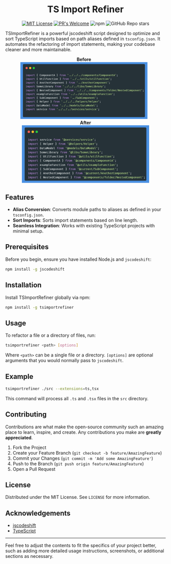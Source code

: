 <h1 align="center">TS Import Refiner</h1>

<div align="center">
    <p><a href="https://github.com/AliRezaBeigy/tsimportrefiner/blob/master/LICENSE"><img src="https://img.shields.io/badge/License-MIT-yellow.svg?style=for-the-badge" alt="MIT License"></a>
    <a href="http://makeapullrequest.com"><img src="https://img.shields.io/badge/PRs-welcome-brightgreen.svg?style=for-the-badge" alt="PR&#39;s Welcome"></a>
    <img src="https://img.shields.io/npm/v/tsimportrefiner?style=for-the-badge" alt="npm">
    <img src="https://img.shields.io/github/stars/AliRezaBeigy/tsimportrefiner?style=for-the-badge" alt="GitHub Repo stars"></p>
</div>

TSImportRefiner is a powerful jscodeshift script designed to optimize and sort TypeScript imports based on path aliases defined in `tsconfig.json`. It automates the refactoring of import statements, making your codebase cleaner and more maintainable.

<p align="center">
  <span style="display: inline-block; text-align: center; margin-right: 10px;">
    <b>Before</b><br>
    <img src="assets/before.png" alt="Before Refactoring" width="400" />
  </span>
  <span style="display: inline-block; text-align: center;">
    <b>After</b><br>
    <img src="assets/after.png" alt="After Refactoring" width="400" />
  </span>
</p>

## Features

- **Alias Conversion**: Converts module paths to aliases as defined in your `tsconfig.json`.
- **Sort Imports**: Sorts import statements based on line length.
- **Seamless Integration**: Works with existing TypeScript projects with minimal setup.

## Prerequisites

Before you begin, ensure you have installed Node.js and `jscodeshift`:

```bash
npm install -g jscodeshift
```

## Installation

Install TSImportRefiner globally via npm:

```bash
npm install -g tsimportrefiner
```

## Usage

To refactor a file or a directory of files, run:

```bash
tsimportrefiner <path> [options]
```

Where `<path>` can be a single file or a directory. `[options]` are optional arguments that you would normally pass to `jscodeshift`.

## Example

```bash
tsimportrefiner ./src --extensions=ts,tsx
```

This command will process all `.ts` and `.tsx` files in the `src` directory.

## Contributing

Contributions are what make the open-source community such an amazing place to learn, inspire, and create. Any contributions you make are **greatly appreciated**.

1. Fork the Project
2. Create your Feature Branch (`git checkout -b feature/AmazingFeature`)
3. Commit your Changes (`git commit -m 'Add some AmazingFeature'`)
4. Push to the Branch (`git push origin feature/AmazingFeature`)
5. Open a Pull Request

## License

Distributed under the MIT License. See `LICENSE` for more information.

## Acknowledgements

- [jscodeshift](https://github.com/facebook/jscodeshift)
- [TypeScript](https://www.typescriptlang.org/)

---

Feel free to adjust the contents to fit the specifics of your project better, such as adding more detailed usage instructions, screenshots, or additional sections as necessary.
